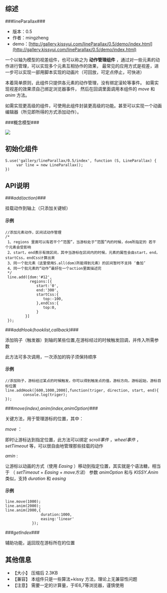 ## 综述

###lineParallax###

* 版本：0.5
* 作者：mingzheng
* demo：[http://gallery.kissyui.com/lineParallax/0.5/demo/index.html](http://gallery.kissyui.com/lineParallax/0.5/demo/index.html)

一个以轴为模型的视差组件，也可以称之为 **动作管理组件** ，通过对一些元素的动作进行管理，可以实现多个元素互相协作的效果，
最常见的应用方式是视差，进一步可以实现一部用脚本实现的动画片（可回放，可定点停止，可快进）

本着简单原则，此组件只提供各元素的动作管理，没有绑定滚轮等事件。 如需实现视差的效果须自己绑定浏览器事件，
然后在回调里面调用本组件的 *move* 和 *anim* 方法。

如需实现更高级的组件，可使用此组件封装更高级的功能。甚至可以实现一个动画编辑器（所见即所得的方式添加动作）。

###概念模型###

![](http://gtms01.alicdn.com/tps/i1/T1ijS1FgJgXXb.kYcG-1005-497.png)

## 初始化组件

    S.use('gallery/lineParallax/0.5/index', function (S, LineParallax) {
         var line = new LineParallax();
    })

## API说明

###*add(action)*###
  
挂载动作到轴上（只添加关键帧）

#### 示例 ####

    //添加元素动作，区间试动作管理
    /*
     1、regions 里面可以有若干个“范围”，当游标处于“范围”内的时候，dom所指定的 若干 个元素会受影响
     2、start，end表示有效区间，其中当游标在区间内的时候，元素的属性会由start，end，startCss，endCss计算出来
     3、同一个批元素（这里使用S.all(dom)所能得到元素）的区间暂时不支持 ‘叠加’
     4、同一个批元素的“动作”最好在一个action里面描述完
     */
     line.add({dom:'#12',
               regions:[{
                  start:'0',
                  end:'300',
                  startCss:{
                     top:-100,
                  },endCss:{
                     top:0,
                  }
             }]
     });
                
  
###*addHook(hooklist,callback)*###

添加钩子（触发器）到轴的某些位置,在游标经过的时候触发回调，并传入所需参数

此方法可多次调用，一次添加的钩子须保持顺序

#### 示例 ####

    //添加钩子，游标经过某点的时候触发，你可以得到触发点的值，游标方向，游标起始，游标目标位置
    line.addHook([600,1000,2000],function(triger, direction, start, end){
            console.log(triger);
    });
    
###*move(index),anim(index,animOption)*###

关键方法，用于管理游标的位置，其中：

*move* ： 

即时让游标达到指定位置，此方法可以绑定 *scroll事件* ，*wheel事件* ，*setTimeout* 等，可以很自由地管理那些挂载的动作

*amin* :

让游标以动画的方式（使用 *Easing* ）移动到指定位置，其实就是个语法糖，相当于 （ *setTimeout* + *Easing* + *move方法*）
参数 *animOption* 和与 *KISSY.Anim* 类似，支持 *duration* 和 *easing*

#### 示例 ####

    line.move(1000);
    line.anim(2000);
    line.anim(2000,{
                    duration:1000,
                    easing:'linear'
                });

###*getIndex*###

辅助功能，返回现在游标所在的位置

## 其他信息 ##

* 【大小】 压缩后 2.3KB 
* 【兼容】 本组件只是一些算法+kissy 方法，理论上无兼容性问题
* 【注意】 需要一定的计算量，于IE6,7等浏览器，谨慎使用
